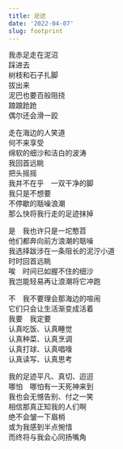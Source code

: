 ```yaml
---
title: 足迹
date: '2022-04-07'
slug: footprint
---
```


我赤足走在泥沼  
踩进去  
树枝和石子扎脚  
拔出来  
泥巴也要百般阻挠  
踉踉跄跄  
偶尔还会滑一跤

走在海边的人笑道  
何不来享受  
绵软的细沙和洁白的波涛  
我回首远眺  
把头摇摇  
我并不在乎　一双干净的脚  
我只是不想要  
不停歇的聒噪浪潮  
那么快将我行走的足迹抹掉

是　我也许只是一坨憨苕  
他们都奔向前方浪潮的聒噪  
我选择跋涉在一条阻长的泥泞小道<!--# 道路阻且长 -->  
时时回首远眺  
唉　时间已如握不住的细沙  
我岂能轻易再让浪潮将它冲跑

不　我不要理会那海边的喧闹  
它们只会让生活渐变成活着  
我要　我定要  
认真吃饭、认真睡觉  
认真种菜、认真烹调  
认真打球、认真唱嚎  
认真读写、认真思考

我的足迹平凡、真切、迢迢  
哪怕　哪怕有一天死神来到  
我也会无憾告别、付之一笑  
相信那真正知我的人们啊  
绝不会皱一下眉梢  
或为我感到半点惋惜  
而终将与我会心同扬嘴角

<!--# 经常听人说，回想过去两年，不知道自己做了什么，时间就过去了。为什么“生活”二字会变成轻飘飘的“活着”呢？我们的锚点太少了。太多噪声吸引了我们的注意力，而无暇抛锚驻足片刻。我自认为自己的生活还算充实，加上有持续记录，回顾过去就不会那样茫然。我并不忌讳谈生死，我觉得我已经活到了死而无憾的状态。万一天降不幸于我，真正了解我的人是不应该感到有什么惋惜的，毕竟这个家伙的足迹不会那么轻易消失，生与死的界线已经不是那么分明，可谓永生矣。 -->
